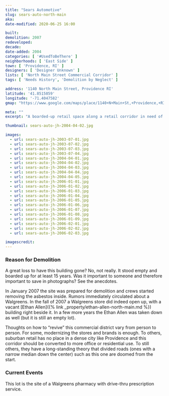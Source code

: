 ```yaml
---
title: "Sears Automotive"
slug: sears-auto-north-main
aka:
date-modified: 2020-06-25 16:00

built: 
demolition: 2007
redeveloped: 
decade:
date-added: 2004
categories: [ '#UsedToBeThere' ]
neighborhoods: [ 'East Side' ]
town: [ 'Providence, RI' ]
designers: [ 'Designer Unknown' ]
lists: [ 'North Main Street Commercial Corridor' ]
tags: [ 'Needs History', 'Demolition by Neglect' ]

address: '1140 North Main Street, Providence RI'
latitude: '41.8515859'
longitude: '-71.4047582'
gmap: "https://www.google.com/maps/place/1140+N+Main+St,+Providence,+RI+02904/@41.8515859,-71.4047582,17z/data=!3m1!4b1!4m5!3m4!1s0x89e444c3d7d057ef:0xefedfd745dc3fad2!8m2!3d41.8515859!4d-71.4025695"

meta: ""
excerpt: "A boarded-up retail space along a retail corridor in need of rethinking."

thumbnail: sears-auto-jh-2004-04-02.jpg

images:
  - url: sears-auto-jh-2003-07-01.jpg
  - url: sears-auto-jh-2003-07-02.jpg
  - url: sears-auto-jh-2003-07-03.jpg
  - url: sears-auto-jh-2003-07-04.jpg
  - url: sears-auto-jh-2004-04-01.jpg
  - url: sears-auto-jh-2004-04-02.jpg
  - url: sears-auto-jh-2004-04-03.jpg
  - url: sears-auto-jh-2004-04-04.jpg
  - url: sears-auto-jh-2004-04-05.jpg
  - url: sears-auto-jh-2006-01-01.jpg
  - url: sears-auto-jh-2006-01-02.jpg
  - url: sears-auto-jh-2006-01-03.jpg
  - url: sears-auto-jh-2006-01-04.jpg
  - url: sears-auto-jh-2006-01-05.jpg
  - url: sears-auto-jh-2006-01-06.jpg
  - url: sears-auto-jh-2006-01-07.jpg
  - url: sears-auto-jh-2006-01-08.jpg
  - url: sears-auto-jh-2006-01-09.jpg
  - url: sears-auto-jh-2006-02-01.jpg
  - url: sears-auto-jh-2006-02-02.jpg
  - url: sears-auto-jh-2006-02-03.jpg

imagescredit: 
---
```


### Reason for Demolition

A great loss to have this building gone? No, not really. It stood empty and boarded up for at least 15 years. Was it important to someone and therefore important to save in photographs? See the anecdotes.

In January 2007 the site was prepared for demolition and crews started removing the asbestos inside. Rumors immediately circulated about a Walgreens. In the fall of 2007 a Walgreens store did indeed open up, with a vacant [Ethan Allen]({% link _property/ethan-allen-north-main.md %}) building right beside it. In a few more years the Ethan Allen was taken down as well (but it is still an empty lot). 

Thoughts on how to “revive” this commercial district vary from person to person. For some, modernizing the stores and brands is enough. To others, suburban retail has no place in a dense city like Providence and this corridor should be converted to more office or residential use. To still others, they have a long-standing theory that divided roads (ones with a narrow median down the center) such as this one are doomed from the start. 


### Current Events

This lot is the site of a Walgreens pharmacy with drive-thru prescription service.
